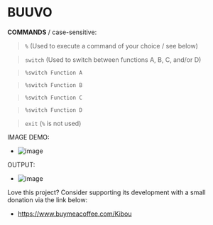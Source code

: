# BUUVO

**COMMANDS** / case-sensitive:
> ```%``` (Used to execute a command of your choice / see below)

> ```switch``` (Used to switch between functions A, B, C, and/or D)

> ```%switch Function A```

> ```%switch Function B```

> ```%switch Function C```

> ```%switch Function D```

> ```exit``` (```%``` is not used)

IMAGE DEMO:
- ![image](https://github.com/user-attachments/assets/f1e19a4b-3689-49f7-a3c6-b658f01c11ad)

OUTPUT:
- ![image](https://github.com/user-attachments/assets/85cead37-f08f-45c0-b2c4-f66eeef44969)

Love this project? Consider supporting its development with a small donation via the link below:
- https://www.buymeacoffee.com/Kibou
